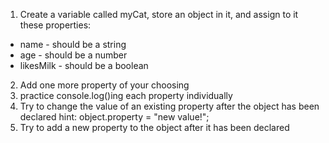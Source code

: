 1. Create a variable called myCat, store an object in it, and assign to it these properties:
* name - should be a string
* age - should be a number
* likesMilk - should be a boolean
2. Add one more property of your choosing
3. practice console.log()ing each property individually
4. Try to change the value of an existing property after the object has been declared
hint: object.property = "new value!";
5. Try to add a new property to the object after it has been declared
